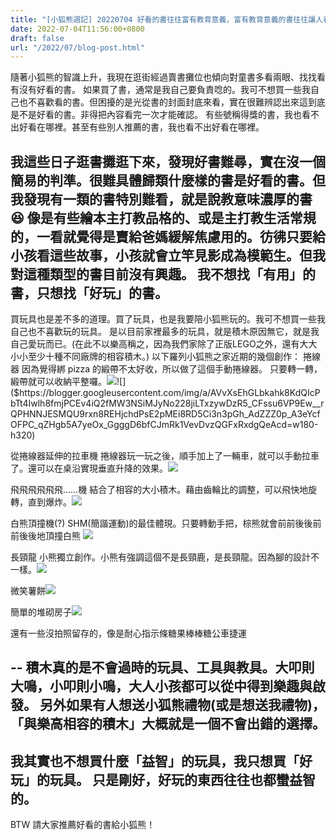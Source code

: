 ```yaml
---
title: "[小狐熊週記] 20220704 好看的書往往富有教育意義，富有教育意義的書往往讓人看不下去 "
date: 2022-07-04T11:56:00+0800
draft: false
url: "/2022/07/blog-post.html"
---
```


隨著小狐熊的智識上升，我現在逛街經過賣書攤位也傾向對童書多看兩眼、找找看有沒有好看的書。
如果買了書，通常是我自己要負責唸的。我可不想買一些我自己也不喜歡看的書。但困擾的是光從書的封面封底來看，實在很難辨認出來這到底是不是好看的書。非得把內容看完一次才能確認。
有些號稱得獎的書，我也看不出好看在哪裡。甚至有些別人推薦的書，我也看不出好看在哪裡。

我這些日子逛書攤逛下來，發現好書難尋，實在沒一個簡易的判準。很難具體歸類什麼樣的書是好看的書。但我發現有一類的書特別難看，就是說教意味濃厚的書😆
像是有些繪本主打教品格的、或是主打教生活常規的，一看就覺得是賣給爸媽緩解焦慮用的。彷彿只要給小孩看這些故事，小孩就會立竿見影成為模範生。但我對這種類型的書目前沒有興趣。
我不想找「有用」的書，只想找「好玩」的書。
--
買玩具也是差不多的道理。買了玩具，也是我要陪小狐熊玩的。我可不想買一些我自己也不喜歡玩的玩具。
是以目前家裡最多的玩具，就是積木原因無它，就是我自己愛玩而已。(在此不以樂高稱之，因為我們家除了正版LEGO之外，還有大大小小至少十種不同廠牌的相容積木。)
以下羅列小狐熊之家近期的幾個創作：
捲線器
因為覺得綁 pizza 的緞帶不太好收，所以做了這個手動捲線器。
只要轉一轉，緞帶就可以收納平整囉。![]($https://blogger.googleusercontent.com/img/a/AVvXsEgJmJ3EByUnRCGT0_8t1t5m-fzKSh5IeyqLemq3wDbxttnC1F6-s5PJ9FE-8sb98ZfPY8_kJkEIdE6mwPFezBrDQcwWZZmCd50georOlsaDqGIXyzG_FyTVYxIi1oSBAX96iS9rWa3H0se_CsdaqsnhaFKm-t0b7MDyQ-Lo6glh-MicPvCR0opKl9Hk=w180-h320)![]($https://blogger.googleusercontent.com/img/a/AVvXsEhGLbkahk8KdQIcPbTt4Iwlh8fmjPCEv4iQ2fMW3NSiMJyNo228jiLTxzywDzR5_CFssu6VP9Ew__rQPHNNJESMQU9rxn8REHjchdPsE2pMEi8RD5Ci3n3pGh_AdZZZ0p_A3eYcfOFPC_qZHgb5A7yeOx_GgggD6bfCJmRk1VevDvzQGFxRxdgQeAcd=w180-h320)

從捲線器延伸的拉車機
捲線器玩一玩之後，順手加上了一輛車，就可以手動拉車了。還可以在桌沿實現垂直升降的效果。![]($https://blogger.googleusercontent.com/img/a/AVvXsEhlZSpVnP8BVed-aQ8sjyIAxgIVJmYSWHramndJY8A6xK_2IdGd0Xf8fWqcc-TfTlNoLNtOVMLqdhUtdKecHtG1e3GD0BBfEEAVXmjTvQBmhIU2TFmfv-CJ3lhBANduH1L-_2VI5x1LKL30olVwoBrv3H37ekTgmxNl8hFLbzeIf10K766SeBkWxdwl=w180-h320)


飛飛飛飛飛飛……機
結合了相容的大小積木。藉由齒輪比的調整，可以飛快地旋轉，直到爆炸。![]($https://blogger.googleusercontent.com/img/a/AVvXsEgYBthnFdBYlwdZb9ydt-CzwGyllKxqJ17z1PnA9U4evJ2lIa2fyXyO8WU7oLugDIuDalohcD_y8dA_905t8nDMdvVG456pL2RWP3UonD3lj6p77DDYKP2hsuAXxTHCJfOs2c-odsJoSFXoAjZO562xr07-2rZfzsZvvaD2hw-aT5mR-X4pG8J7z9Bq)





白熊頂撞機(?)
SHM(簡諧運動)的最佳體現。只要轉動手把，棕熊就會前前後後前前後後地頂撞白熊
![]($https://blogger.googleusercontent.com/img/a/AVvXsEhlClfL06vzNF06Lb9NbYWxE62h_onydEaNnGGVyyFTxH4ZxrQAqqOhYwaNT9t2olgF9mg-2EULAnp5wGDNWea9FbHX3PQs4DxmoMmMr1pbnKvdZRSO5wk-ZKPXg6XzhNmcvNlmz1V6ajoH0uRG27yiAAPVZavmne_XYAi1q9vb-bvcBYWr6IpO1bGT=w180-h320)



長頸龍
小熊獨立創作。小熊有強調這個不是長頸鹿，是長頸龍。因為腳的設計不一樣。![]($https://blogger.googleusercontent.com/img/a/AVvXsEjbifMlPTiqe5wwg9_1NQexvJoVU3pyTUxtr-piinN94xPrOiHAKgvEQB2-yfaDjCaz8pRQrFUyI7ogs8oYEkUo45BAZG_wKrkuORb2yzgNYXHv5y9em3fiKS2SANDNbYizmlYCCUlyEyc6x-c1BpY-qFzbxPZ1hlGF8NieTYD3sa7yJ54SPX9nVPaL=w235-h320)

微笑薯餅![]($https://blogger.googleusercontent.com/img/a/AVvXsEiDJGTmM7hJsONXdn_GWY7Tan3JVAT5nbPzCoirc1T7LQm9Dz5F_PUnsjoCqersj-PYxCMp-J76KN100iKBSqnUBy_ylUaTFAuJ1x7M-7oFkRIgtiCmL1O2eCtreS_YwZtjwBAFAUwgjzEml0u61Zudi92Pjx5cePLcS6GWWF-YEOrwP1tsqZj3qBe0=w240-h320)

簡單的堆砌房子![]($https://blogger.googleusercontent.com/img/a/AVvXsEiILA807tFSZ-MCR24dMkVoz-XPbDHEJaeGFMMTyG07HJdq9RnunuBCiwtPwo7tuF96SLHhAGii7YVPf3c2RHN7g5uq-sXE2j3c5vpaoNyiqcF61e83lb4VosEU44zUIa-VSWN40ukivUZKkmeI6qgXPfLeq22ePYSRBl0BvLQbhoxi13pdtwh1yRCA=w225-h400)

還有一些沒拍照留存的，像是耐心指示條糖果棒棒糖公車捷運

--
積木真的是不會過時的玩具、工具與教具。大叩則大鳴，小叩則小鳴，大人小孩都可以從中得到樂趣與啟發。
另外如果有人想送小狐熊禮物(或是想送我禮物)，「與樂高相容的積木」大概就是一個不會出錯的選擇。
--
我其實也不想買什麼「益智」的玩具，我只想買「好玩」的玩具。
只是剛好，好玩的東西往往也都蠻益智的。
--
BTW 請大家推薦好看的書給小狐熊！

